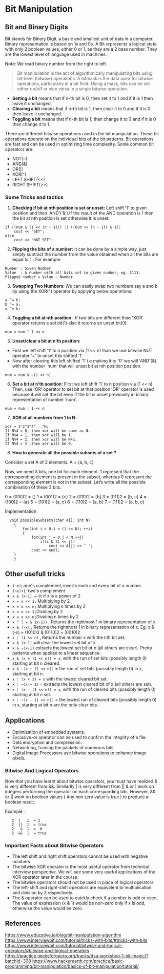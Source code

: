 # Bit Manipulation


## Bit and Binary Digits
Bit stands for Binary Digit, a basic and smallest unit of data in a computer. Binary representation is based on 1s and 0s. A Bit represents a logical state with only 2 boolean values, either 0 or 1, as they are a 2 base number. They are the lowest level of language used in machines.

Note: We read binary number from the right to left.

> Bit manipulation is the act of algorithmically manipulating bits using bit-level (bitwise) operations.
> A bitmask is the data used for bitwise operations, particularly in a bit field. Using a mask, bits can be set either on/off or vice versa in a single bitwise operation.

- **Setting a bit** means that if n-th bit is 0, then set it to 1 and if it is 1 then leave it unchanged.
- **Clearing a bit** means that if n-th bit is 1, then clear it to 0 and if it is 0 then leave it unchanged.
- **Toggling a bit** means that if n-th bit is 1, then change it to 0 and if it is 0 then change it to 1.

There are different bitwise operations used in the bit manipulation. These bit operations operate on the individual bits of the bit patterns. Bit operations are fast and can be used in optimizing time complexity. Some common bit operators are:
- NOT(~)
- AND(&)
- OR(|)
- XOR(^)
- LEFT SHIFT(<<)
- RIGHT SHIFT(>>)

### Some Tricks and tactics
1. **Checking if bit at nth position is set or unset:** Left shift '1' to given position and then 'AND'('&').If the result of the AND operation is 1 then the bit at nth position is set otherwise it is unset. 
```
if ((num & (1 << (n - 1))) || ((num >> (n - 1)) & 1))
    cout << "SET";
else
    cout << "NOT SET";
```

2. **Flipping the bits of a number:** It can be done by a simple way, just simply subtract the number from the value obtained when all the bits are equal to 1 .
For example:
```
Number : Given Number
Value  : A number with all bits set in given number, eg. 1111.
Flipped number = Value – Number.
```
3. **Swapping Two Numbers**: We can easily swap two numbers say a and b by using the XOR(^) operator by applying below operations:
```
a ^= b;
b ^= a; 
a ^= b;
```
4. **Toggling a bit at nth position :** If two bits are different then 'XOR' operator returns a set bit(1) else it returns an unset bit(0).
```
num = num ^ 1 << n
```

5. **Unset/clear a bit at n'th position:** 
- First we left shift '1' to n position via (1 << n) than we use bitwise NOT operator '~' to unset this shifted '1'.
- Now after clearing this left shifted '1' i.e making it to '0' we will 'AND'(&) with the number 'num' that will unset bit at nth position position.
```
num = num & ~(1 << n)
```

6. **Set a bit at n'th position:** First we left shift '1' to n position via (1 << n)
Then, use 'OR' operator to set bit at that position.'OR' operator is used because it will set the bit even if the bit is unset previously in binary representation of number 'num'.
```
num = num | 1 << n
```

7. **XOR of all numbers from 1 to N:** 
```
xor = 1^2^3^4^...^N;
If N%4 = 0, then xor will be same as N.
If N%4 = 1, then xor will be 1.
If N%4 = 2, then xor will be N+1.
If N%4 = 3 ,then xor will be 0.
```

8. **How to generate all the possible subsets of a set ?**

Consider a set A of 3 elements.
A = {a, b, c}

Now, we need 3 bits, one bit for each element. 1 represent that the corresponding element is present in the subset, whereas 0 represent the corresponding element is not in the subset. Let’s write all the possible combination of these 3 bits.

0 = (000)2 = {}
1 = (001)2 = {c}
2 = (010)2 = {b}
3 = (011)2 = {b, c}
4 = (100)2 = {a}
5 = (101)2 = {a, c}
6 = (110)2 = {a, b}
7 = (111)2 = {a, b, c}

Implementation:
```
  void possibleSubsets(char A[], int N)
    {
        for(int i = 0;i < (1 << N); ++i)
        {
            for(int j = 0;j < N;++j)
                if(i & (1 << j))
                    cout << A[j] << ‘ ‘;
            cout << endl;
    }
    }
```

## Other usefull tricks
- `(~x)`; one's complement, inverts each and every bit of a number.
- `(~x)+1`; two's complement
- `x & (x-1) = 0`; if x is a power of 2
- `x = x << 1;` Multiplying by 2
- `x = x << n;` Multiplying n times by 2
- `x = x >> 1;`Dividing by 2
- `x = x >> n;`Dividing n times by 2
- `x ^ ( x & (x-1))` , Returns the rightmost 1 in binary representation of x.
- `x & (-x)` , Returns the rightmost 1 in binary representation of x. Eg: x & (-x) = (1010)2 & (0110)2 = (0010)2
- `x | (1 << n)` , Returns the number x with the nth bit set.
- `x & (x-1)` will clear the lowest set bit of x
- `x & ~(x-1)` extracts the lowest set bit of x (all others are clear). Pretty patterns when applied to a linear sequence.
- `x & (x + (1 << n)) = x`, with the run of set bits (possibly length 0) starting at bit n cleared.
- `x & ~(x + (1 << n))` = the run of set bits (possibly length 0) in x, starting at bit n.
- `x | (x + 1) = x` with the lowest cleared bit set.
- `x | ~(x + 1)` = extracts the lowest cleared bit of x (all others are set).
- `x | (x - (1 << n)) = x`, with the run of cleared bits (possibly length 0) starting at bit n set.
- `x | ~(x - (1 << n))` = the lowest run of cleared bits (possibly length 0) in x, starting at bit n are the only clear bits.


## Applications
- Optimization of embedded systems.
- Exclusive-or operator can be used to confirm the integrity of a file.
- Data encryption and compression.
- Networking, framing the packets of numerous bits.
- Digital Image Processors use bitwise operations to enhance image pixels.

### Bitwise And Logical Operators
Now that you have learnt about bitwise operators, you must have realized & is very different from &&. Similarily | is very different from ||
& or | work on integers performing the operator on each corresponding bits. However, && or || work on boolean values ( Any non zero value is true ) to produce a boolean result.

Example :

```
   2  |   1  = 3
   2  ||  1  = true
   2   &  1  =  0
   2  &&  1  = true 
```

### Important Facts about Bitwise Operators
- The left shift and right shift operators cannot be used with negative numbers.
- The bitwise XOR operator is the most useful operator from technical interview perspective. We will see some very useful applications of the XOR operator later in the course.
- The bitwise operators should not be used in place of logical operators.
- The left-shift and right-shift operators are equivalent to multiplication and division by 2 respectively.
- The & operator can be used to quickly check if a number is odd or even. The value of expression (x & 1) would be non-zero only if x is odd, otherwise the value would be zero.

## References
https://www.educative.io/blog/bit-manipulation-algorithm
https://www.interviewbit.com/tutorial/tricks-with-bits/#tricks-with-bits
https://www.interviewbit.com/tutorial/bitwise-and-logical-operators/#bitwise-and-logical-operators
https://practice.geeksforgeeks.org/tracks/dsa-workshop-1-bit-magic/?batchId=308
https://www.hackerearth.com/practice/basic-programming/bit-manipulation/basics-of-bit-manipulation/tutorial/



